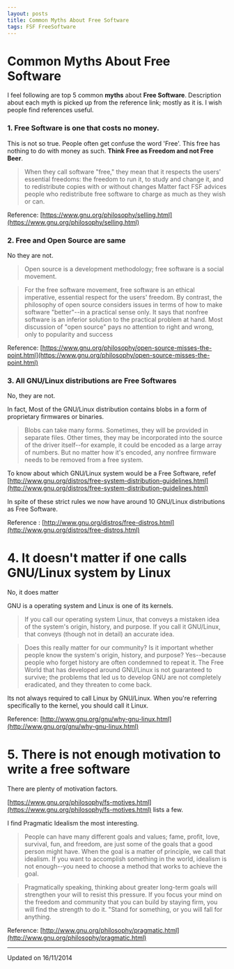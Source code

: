 ```yaml
---
layout: posts
title: Common Myths About Free Software
tags: FSF FreeSoftware
---
```


# Common Myths About Free Software

I feel following are top 5 common **myths** about **Free Software**. Description
about each myth is picked up from the reference link; mostly as it is. I wish
people find references useful.


### 1. Free Software is one that costs no money.

This is not so true. People often get confuse the word 'Free'. This free has
nothing to do with money as such. **Think Free as Freedom and not Free Beer**.

> When they call software "free," they mean that it respects the users'
essential freedoms: the freedom to run it, to study and change it, and to
redistribute copies with or without changes
> Matter fact FSF advices people who redistribute free software to charge as
much as they wish or can.

Reference: [https://www.gnu.org/philosophy/selling.html](https://www.gnu.org/philosophy/selling.html)



### 2. Free and Open Source are same

No they are not.

> Open source is a development methodology; free software is a social movement.

> For the free software movement, free software is an ethical imperative,
essential respect for the users' freedom. By contrast, the philosophy of open
source considers issues in terms of how to make software "better"--in a
practical sense only. It says that nonfree software is an inferior solution to
the practical problem at hand. Most discussion of "open source" pays no
attention to right and wrong, only to popularity and success

Reference: [https://www.gnu.org/philosophy/open-source-misses-the-point.html](https://www.gnu.org/philosophy/open-source-misses-the-point.html)

### 3. All GNU/Linux distributions are Free Softwares

No, they are not.

In fact, Most of the GNU/Linux distribution contains blobs in a form of
proprietary firmwares or binaries.

> Blobs can take many forms. Sometimes, they will be provided in separate files.
Other times, they may be incorporated into the source of the driver itself--for
example, it could be encoded as a large array of numbers. But no matter how it's
encoded, any nonfree firmware needs to be removed from a free system.

To know about which GNU/Linux system would be a Free Software, refef
[http://www.gnu.org/distros/free-system-distribution-guidelines.html](http://www.gnu.org/distros/free-system-distribution-guidelines.html)

In spite of these strict rules we now have around 10 GNU/Linux distributions as
Free Software.

Reference : [http://www.gnu.org/distros/free-distros.html](http://www.gnu.org/distros/free-distros.html)


# 4. It doesn't matter if one calls GNU/Linux system by Linux

No, it does matter

GNU is a operating system and Linux is one of its kernels.

> If you call our operating system Linux, that conveys a mistaken idea of the
system's origin, history, and purpose. If you call it GNU/Linux, that conveys
(though not in detail) an accurate idea.

> Does this really matter for our community? Is it important whether people know
the system's origin, history, and purpose? Yes--because people who forget
history are often condemned to repeat it. The Free World that has developed
around GNU/Linux is not guaranteed to survive; the problems that led us to
develop GNU are not completely eradicated, and they threaten to come back.

Its not always required to call Linux by GNU/Linux. When you're referring
specifically to the kernel, you should call it Linux.

Reference:
[http://www.gnu.org/gnu/why-gnu-linux.html](http://www.gnu.org/gnu/why-gnu-linux.html)

# 5. There is not enough motivation to write a free software

There are plenty of motivation factors.

[https://www.gnu.org/philosophy/fs-motives.html](https://www.gnu.org/philosophy/fs-motives.html)
lists a few.

I find Pragmatic Idealism the most interesting.

> People can have many different goals and values; fame, profit, love, survival,
fun, and freedom, are just some of the goals that a good person might have. When
the goal is a matter of principle, we call that idealism. If you want to
accomplish something in the world, idealism is not enough--you need to choose a
method that works to achieve the goal.

> Pragmatically speaking, thinking about greater long-term goals will strengthen
your will to resist this pressure. If you focus your mind on the freedom and
community that you can build by staying firm, you will find the strength to do
it. "Stand for something, or you will fall for anything.

Reference:
[http://www.gnu.org/philosophy/pragmatic.html](http://www.gnu.org/philosophy/pragmatic.html)

---

Updated on 16/11/2014
